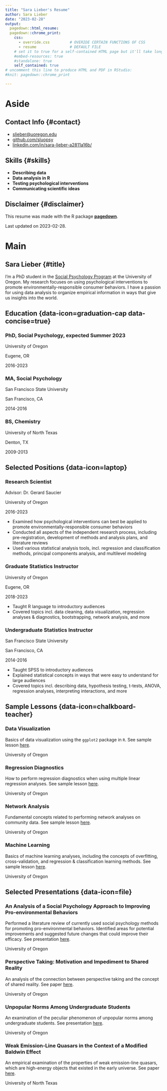 ```yaml
---
title: "Sara Lieber's Resume"
author: Sara Lieber
date: "2023-02-28"
output:
  pagedown::html_resume:
  pagedown::chrome_print:
    css: 
      - override.css         # OVERIDE CERTAIN FUNCTIONS OF CSS
      - resume               # DEFAULT FILE
    # set it to true for a self-contained HTML page but it'll take longer to render
    #embed-resources: true
    #standalone: true
    self_contained: true
# uncomment this line to produce HTML and PDF in RStudio:
#knit: pagedown::chrome_print

---
```


Aside
================================================================================


Contact Info {#contact}
--------------------------------------------------------------------------------

- <i class="fa fa-envelope"></i> slieber@uoregon.edu
- <i class="fa fa-github"></i> [github.com/sluopsy](https://github.com/sluopsy)
- <i class="fa fa-linkedin"></i> [linkedin.com/in/sara-lieber-a2811a16b/](https://www.linkedin.com/in/sara-lieber-a2811a16b/)


Skills {#skills}
--------------------------------------------------------------------------------

* <b>Describing data</b>
* <b>Data analysis in R</b>
* <b>Testing psychological interventions</b>
* <b>Communicating scientific ideas</b>


Disclaimer {#disclaimer}
--------------------------------------------------------------------------------

This resume was made with the R package [**pagedown**](https://github.com/rstudio/pagedown).

Last updated on 2023-02-28.



Main
================================================================================

Sara Lieber {#title}
--------------------------------------------------------------------------------

I’m a PhD student in the [Social Psychology Program](https://psychology.uoregon.edu/) at the University of Oregon. My research focuses on using psychological interventions to promote environmentally-responsible consumer behaviors. I have a passion for using data analysis to organize empirical information in ways that give us insights into the world. 


Education {data-icon=graduation-cap data-concise=true}
--------------------------------------------------------------------------------

### PhD, Social Psychology, expected Summer 2023

University of Oregon

Eugene, OR

2016-2023

### MA, Social Psychology

San Francisco State University

San Francisco, CA

2014-2016

### BS, Chemistry

University of North Texas

Denton, TX

2009-2013


Selected Positions {data-icon=laptop}
--------------------------------------------------------------------------------

### Research Scientist

Advisor: Dr. Gerard Saucier

University of Oregon

2016-2023

- Examined how psychological interventions can best be applied to promote environmentally-responsible consumer behaviors
- Conducted all aspects of the independent research process, including pre-registration, development of methods and analysis plans, and literature reviews
- Used various statistical analysis tools, incl. regression and classification methods, principal components analysis, and multilevel modeling

### Graduate Statistics Instructor

University of Oregon

Eugene, OR

2018-2023

- Taught R language to introductory audiences
- Covered topics incl. data cleaning, data visualization, regression analyses & diagnostics, bootstrapping, network analysis, and more

### Undergraduate Statistics Instructor

San Francisco State University 

San Francisco, CA

2014-2016

- Taught SPSS to introductory audiences
- Explained statistical concepts in ways that were easy to understand for large audiences 
- Covered topics incl. describing data, hypothesis testing, t-tests, ANOVA, regression analyses, interpreting interactions, and more


Sample Lessons {data-icon=chalkboard-teacher}
--------------------------------------------------------------------------------

### Data Visualization

Basics of data visualization using the `ggplot2` package in `R`. See sample lesson [here](https://uopsych.github.io/psy611_2021/labs/lab-6.html).

University of Oregon

### Regression Diagnostics

How to perform regression diagnostics when using multiple linear regression analyses. See sample lesson [here](https://uopsych.github.io/psy612/labs/lab-6/lab-6.html).

University of Oregon

### Network Analysis

Fundamental concepts related to performing network analyses on community data. See sample lesson [here](https://github.com/sluopsy/website/raw/main/content/project/An%20Introduction%20to%20Network%20Analysis%20-%20Lecture.pdf).

University of Oregon


### Machine Learning

Basics of machine learning analyses, including the concepts of overfitting, cross-validation, and regression & classification learning methods. See sample lesson [here](https://robchavez.github.io/datascience_gallery/html_only/machine_learning_basics.html).

University of Oregon



Selected Presentations {data-icon=file}
--------------------------------------------------------------------------------

### An Analysis of a Social Psychology Approach to Improving Pro-environmental Behaviors

Performed a literature review of currently used social psychology methods for promoting pro-environmental behaviors. Identified areas for potential improvements and suggested future changes that could improve their efficacy. See presentation [here](https://github.com/sluopsy/website/raw/main/content/project/Prelim%20Presentation.pdf).

University of Oregon


### Perspective Taking: Motivation and Impediment to Shared Reality

An analysis of the connection between perspective taking and the concept of shared reality. See paper [here](https://www.sciencedirect.com/science/article/pii/S2352250X1730266X).

University of Oregon


### Unpopular Norms Among Undergraduate Students

An examination of the peculiar phenomenon of unpopular norms among undergraduate students. See presentation [here](https://github.com/sluopsy/website/raw/main/content/project/wpa_unpopular_norms.pdf).

University of Oregon


### Weak Emission-Line Quasars in the Context of a Modified Baldwin Effect

An empirical examination of the properties of weak emission-line quasars, which are high-energy objects that existed in the early universe. See paper [here](https://iopscience.iop.org/article/10.1088/0004-637X/805/2/124).

University of North Texas

